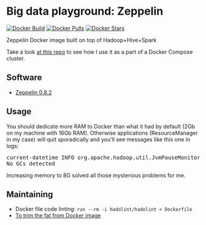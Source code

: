 # Big data playground: Zeppelin

[![Docker Build](https://img.shields.io/docker/cloud/build/panovvv/zeppelin-bigdata.svg)](https://cloud.docker.com/repository/docker/panovvv/zeppelin-bigdata/builds)
[![Docker Pulls](https://img.shields.io/docker/pulls/panovvv/zeppelin-bigdata.svg)](https://hub.docker.com/r/panovvv/zeppelin-bigdata)
[![Docker Stars](https://img.shields.io/docker/stars/panovvv/zeppelin-bigdata.svg)](https://hub.docker.com/r/panovvv/zeppelin-bigdata)

Zeppelin Docker image built on top of Hadoop+Hive+Spark

Take a look [at this repo](https://github.com/panovvv/bigdata-docker-compose)
to see how I use it as a part of a Docker Compose cluster.

## Software

* [Zeppelin 0.8.2](https://zeppelin.apache.org/docs/0.8.2/) 

## Usage

You should dedicate more RAM to Docker than what it had by default
(2Gb on my machine with 16Gb RAM). Otherwise applications (ResourceManager in my case)
will quit sporadically and you'll see messages like this one in logs:
<pre>
current-datetime INFO org.apache.hadoop.util.JvmPauseMonitor: Detected pause in JVM or host machine (eg GC): pause of approximately 1234ms
No GCs detected
</pre>
Increasing memory to 8G solved all those mysterious problems for me.

## Maintaining

* Docker file code linting:  `run --rm -i hadolint/hadolint < Dockerfile`
* [To trim the fat from Docker image](https://github.com/wagoodman/dive)
